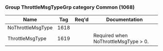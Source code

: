 ### Group ThrottleMsgTypeGrp category Common (1068)

| Name              | Tag  | Req'd | Documentation                        |
|-------------------|------|----------|--------------------------------------|
| NoThrottleMsgType | 1618 |       |                                      |
| ThrottleMsgType   | 1619 |       | Required when NoThrottleMsgType > 0. |

